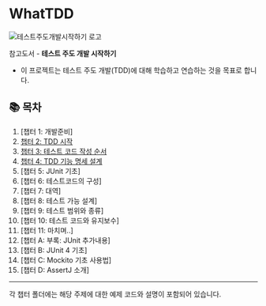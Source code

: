 # WhatTDD
![테스트주도개발시작하기 로고](https://github.com/user-attachments/assets/c66ef133-aa92-451e-a955-7f7977c772fb)


참고도서 - **테스트 주도 개발 시작하기**
- 이 프로젝트는 테스트 주도 개발(TDD)에 대해 학습하고 연습하는 것을 목표로 합니다.

## 📚 목차

1. [챕터 1: 개발준비]
2. [챕터 2: TDD 시작](https://github.com/owencity/WhatTDD/tree/main/src/main/java/com/example/whattdd/chap02)
3. [챕터 3: 테스트 코드 작성 순서](https://github.com/owencity/WhatTDD/tree/main/src/main/java/com/example/whattdd/chap03)
4. [챕터 4: TDD 기능 명세 설계](https://github.com/owencity/WhatTDD/tree/main/src/main/java/com/example/whattdd/chap04)
5. [챕터 5: JUnit 기초]
6. [챕터 6: 테스트코드의 구성]
7. [챕터 7: 대역]
8. [챕터 8: 테스트 가능 설계]
9. [챕터 9: 테스트 범위와 종류]
10. [챕터 10: 테스트 코드와 유지보수]
11. [챕터 11: 마치며..]
12. [챕터 A: 부록: JUnit 추가내용]
13. [챕터 B: JUnit 4 기초]
14. [챕터 C: Mockito 기초 사용법]
15. [챕터 D: AssertJ 소개]

---

각 챕터 폴더에는 해당 주제에 대한 예제 코드와 설명이 포함되어 있습니다.
